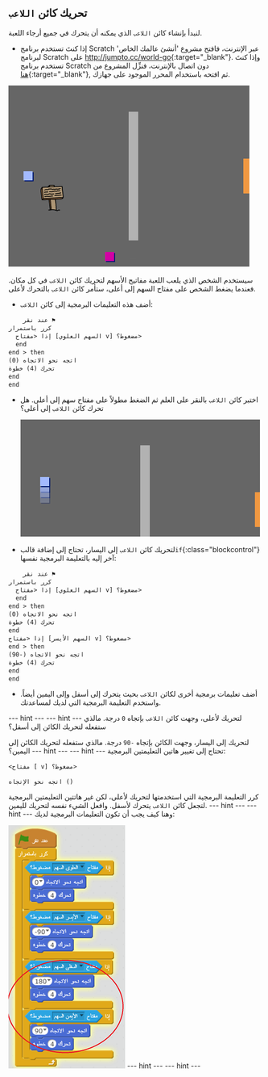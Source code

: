 ## تحريك كائن `اللاعب`

لنبدأ بإنشاء كائن `اللاعب` الذي يمكنه أن يتحرك في جميع أرجاء اللعبة.

+ إذا كنتَ تستخدم برنامج Scratch عبر الإنترنت، فافتح مشروع 'أنشئ عالمك الخاص' لبرنامج Scratch على <http://jumpto.cc/world-go>{:target="_blank"}. وإذا كنتَ تستخدم برنامج Scratch دون اتصال بالإنترنت، فنزِّل المشروع من [هنا](http://jumpto.cc/world-get){:target="_blank"}, ثم افتحه باستخدام المحرر الموجود على جهازك. 

![لقطة الشاشة](images/world-starter.png)

سيستخدم الشخص الذي يلعب اللعبة مفاتيح الأسهم لتحريك كائن `اللاعب` في كل مكان. فعندما يضغط الشخص على مفتاح السهم إلى أعلى، ستأمر كائن `اللاعب` بالتحرك لأعلى.

+ أضف هذه التعليمات البرمجية إلى كائن `اللاعب`:

```blocks
    عند نقر ⚑
كرر باستمرار 
  إذا <مفتاح [السهم العلوي v] مضغوط؟>
  end
end > then
اتجه نحو الاتجاه (0)
تحرك (4) خطوة
end
end
```

+ اختبر كائن `اللاعب` بالنقر على العلم ثم الضغط مطولاً على مفتاح سهم إلى أعلى. هل تحرك كائن `اللاعب` إلى أعلى؟
    
    ![لقطة الشاشة](images/world-up.png)

+ لتحريك كائن `اللاعب` إلى اليسار، تحتاج إلى إضافة قالب`if`{:class="blockcontrol"} آخر إليه بالتعليمة البرمجية نفسها:

```blocks
    عند نقر ⚑
كرر باستمرار 
  إذا <مفتاح [السهم العلوي v] مضغوط؟>
  end
end > then
اتجه نحو الاتجاه (0)
تحرك (4) خطوة
end
إذا <مفتاح [السهم الأيسر v] مضغوط؟>
end > then
اتجه نحو الاتجاه (-90)
تحرك (4) خطوة
end
end
```

+ أضف تعليمات برمجية أخرى لكائن `اللاعب` بحيث يتحرك إلى أسفل وإلى اليمين أيضاً. واستخدم التعليمة البرمجية التي لديك لمساعدتك.

\--- hint \--- \--- hint \--- لتحريك لأعلى، وجهت كائن `اللاعب` بإتجاه `0` درجة. مالذي ستفعله لتحريك الكائن إلى أسفل؟

لتحريك إلى اليسار، وجهت الكائن بإتجاه `-90` درجة. مالذي ستفعله لتحريك الكائن إلى اليمين؟ \--- hint \--- \--- hint \--- تحتاج إلى تغيير هاتين التعليمتين البرمجية:

```blocks
<مفتاح [ v] مضغوط؟>
```

```blocks
اتجه نحو الإتجاه ()
```

كرر التعليمة البرمجية التي استخدمتها لتحريك لأعلى، لكن غير هاتتين التعليمتين البرمجية لتجعل كائن `اللاعب` يتحرك لأسفل. وافعل الشيء نفسه لتحريك لليمين. \--- hint \--- \--- hint \--- وهنا كيف يجب أن تكون التعليمات البرمجية لديك:

![التحريك للأسفل واليمين](images/finished-move-down-right.png) \--- hint \--- \--- hint \---